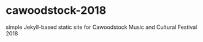 # cawoodstock-2018

simple Jekyll-based static site for Cawoodstock Music and Cultural Festival 2018
